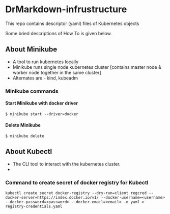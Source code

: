# DrMarkdown-infrustructure

This repo contains descriptor (yaml) files of Kubernetes objects

Some bried descriptions of How To is given below.

## About Minikube
- A tool to run kubernetes locally
- Minikube runs single node kubernetes cluster [contains master node & worker node together in the same cluster]
- Alternates are - kind, kubeadm

### Minikube commands

#### Start Minikube with docker driver
```
$ minikube start --driver=docker
```
#### Delete Minikube
```
$ minikube delete
```

## About Kubectl

- The CLI tool to interact with the kubernetes cluster.
-


### Command to create secret of docker registry for Kubectl
```
kubectl create secret docker-registry --dry-run=client regcred --docker-server=https://index.docker.io/v1/ --docker-username=<username> --docker-password=<password> --docker-email=<email> -o yaml > registry-credentials.yaml
```

